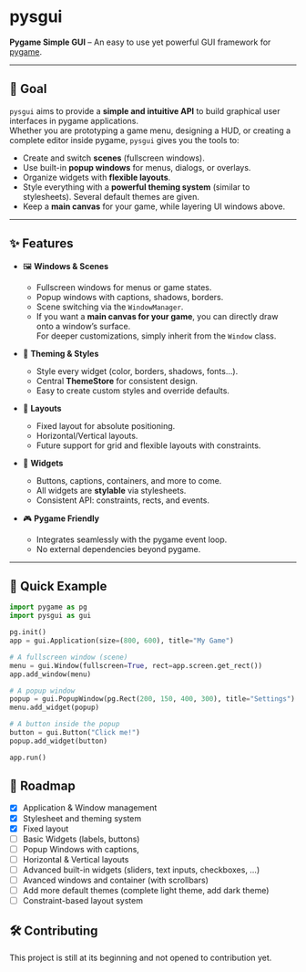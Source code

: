 # pysgui  
**Pygame Simple GUI** – An easy to use yet powerful GUI framework for [pygame](https://www.pygame.org/).  

---

## 🎯 Goal  

`pysgui` aims to provide a **simple and intuitive API** to build graphical user interfaces in pygame applications.  
Whether you are prototyping a game menu, designing a HUD, or creating a complete editor inside pygame, `pysgui` gives you the tools to:  

- Create and switch **scenes** (fullscreen windows).  
- Use built-in **popup windows** for menus, dialogs, or overlays.  
- Organize widgets with **flexible layouts**.  
- Style everything with a **powerful theming system** (similar to stylesheets). Several default themes are given. 
- Keep a **main canvas** for your game, while layering UI windows above.  

---

## ✨ Features  

- 🖼 **Windows & Scenes**  
  - Fullscreen windows for menus or game states.  
  - Popup windows with captions, shadows, borders.  
  - Scene switching via the `WindowManager`.
  - If you want a **main canvas for your game**, you can directly draw onto a window’s surface.  
    For deeper customizations, simply inherit from the `Window` class.  

- 🎨 **Theming & Styles**  
  - Style every widget (color, borders, shadows, fonts…).  
  - Central **ThemeStore** for consistent design.  
  - Easy to create custom styles and override defaults.  

- 📐 **Layouts**  
  - Fixed layout for absolute positioning.  
  - Horizontal/Vertical layouts.  
  - Future support for grid and flexible layouts with constraints.  

- 🧩 **Widgets**  
  - Buttons, captions, containers, and more to come.  
  - All widgets are **stylable** via stylesheets.  
  - Consistent API: constraints, rects, and events.  

- 🎮 **Pygame Friendly**  
  - Integrates seamlessly with the pygame event loop.  
  - No external dependencies beyond pygame.  

---

## 🚀 Quick Example  

```python
import pygame as pg
import pysgui as gui

pg.init()
app = gui.Application(size=(800, 600), title="My Game")

# A fullscreen window (scene)
menu = gui.Window(fullscreen=True, rect=app.screen.get_rect())
app.add_window(menu)

# A popup window
popup = gui.PopupWindow(pg.Rect(200, 150, 400, 300), title="Settings")
menu.add_widget(popup)

# A button inside the popup
button = gui.Button("Click me!")
popup.add_widget(button)

app.run()
```

## 📂 Roadmap

- [x] Application & Window management
- [x] Stylesheet and theming system
- [x] Fixed layout
- [ ] Basic Widgets (labels, buttons)
- [ ] Popup Windows with captions, 
- [ ] Horizontal & Vertical layouts
- [ ] Advanced built-in widgets (sliders, text inputs, checkboxes, …)
- [ ] Avanced windows and container (with scrollbars)
- [ ] Add more default themes (complete light theme, add dark theme)
- [ ] Constraint-based layout system

## 🛠 Contributing

This project is still at its beginning and not opened to contribution yet.

